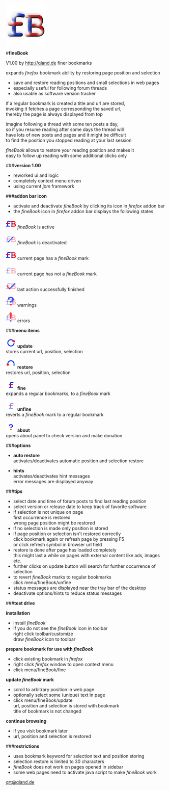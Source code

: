 ![icon][icon] 

#**fineBook**


V1.00 by http://qland.de
finer bookmarks

expands *firefox* bookmark ability by restoring page position and selection

- save and restore reading positions and small selections in web pages
- especially useful for following forum threads
- also usable as software version tracker

if a regular bookmark is created a title and url are stored,  
invoking it fetches a page corresponding the saved url,  
thereby the page is always displayed from top

imagine following a thread with some ten posts a day,  
so if you resume reading after some days the thread will  
have lots of new posts and pages and it might be difficult  
to find the position you stopped reading at your last session

*fineBook* allows to restore your reading position and makes it  
easy to follow up reading with some additional clicks only

###**version 1.00**

- reworked ui and logic
- completely context menu driven
- using current *jpm* framework


###**addon bar icon**

- activate and deactivate *fineBook* by clicking its icon in *firefox* addon bar
- the *fineBook* icon in *firefox* addon bar displays the following states

![on][on] *fineBook* is active

![off][off] *fineBook* is deactivated

![fine][on] current page has a *fineBook* mark

![nofine][nofine] current page has not a *fineBook* mark

![done][done] last action successfully finished

![warning][warning] warnings

![errors][exclame] errors


###**menu items**

![update][update] **update**  
stores current url, position, selection

![restore][restore] **restore**  
restores url, position, selection

![fine][fine] **fine**  
expands a regular bookmarks, to a *fineBook* mark

![unfine][unfine] **unfine**  
reverts a *fineBook* mark to a regular bookmark

![about][about] **about**  
opens about panel to check version and make donation


###**options**

- **auto restore**  
  activates/deactivates automatic position and selection restore
 
- **hints**  
  activates/deactivates hint messages  
  error messages are displayed anyway


###**tips**

- select date and time of forum posts to find last reading position
- select version or release date to keep track of favorite software
- if selection is not unique on page  
  first occurrence is restored  
  wrong page position might be restored
- if no selection is made only position is stored
- if page position or selection isn't restored correctly  
  click bookmark again
  or refresh page by pressing F5  
  or click refresh symbol in browser url field
- restore is done after page has loaded completely  
  this might last a while on pages with external content like ads, images etc.
- further clicks on update button will search for further occurrence of selection
- to revert *fineBook* marks to regular bookmarks  
  click menu/fineBook/unfine
- status messages are displayed near the tray bar of the desktop
- deactivate options/hints to reduce status messages


###**test drive**

**installation**

- install *fineBook*
- if you do not see the *fineBook* icon in toolbar  
  right click toolbar/customize  
  draw *fineBook* icon to toolbar

**prepare bookmark for use with *fineBook***
 
- click existing bookmark in *firefox*
- right click *firefox* window to open context menu
- click menu/fineBook/fine

**update *fineBook* mark**

- scroll to arbitrary position in web page 
- optionally select some (unique) text in page
- click menu/fineBook/update  
  url, position and selection is stored with bookmark  
  title of bookmark is not changed

**continue browsing**

- if you visit bookmark later
- url, position and selection is restored


###**restrictions**

- uses bookmark keyword for selection text and position storing
- selection restore is limited to 30 characters
- *fineBook* does not work on pages opened in sidebar
- some web pages need to activate java script to make *fineBook* work 

qrt@qland.de

[icon]: https://github.com/qrti/fineBook/blob/master/images/icon-128.png "icon"
[on]: https://github.com/qrti/fineBook/blob/master/images/logo_on-32.png "on"
[off]: https://github.com/qrti/fineBook/blob/master/images/logo_off-32.png "off"
[nofine]: https://github.com/qrti/fineBook/blob/master/images/logo_nofine-32.png "no fine"
[done]: https://github.com/qrti/fineBook/blob/master/images/logo_done-32.png "done"
[warning]: https://github.com/qrti/fineBook/blob/master/images/logo_warning-32.png "warning"
[exclame]: https://github.com/qrti/fineBook/blob/master/images/logo_exclame-32.png "error"

[update]: https://github.com/qrti/fineBook/blob/master/images/menu_update-32.png "update"
[restore]: https://github.com/qrti/fineBook/blob/master/images/menu_restore-32.png "restore"
[fine]: https://github.com/qrti/fineBook/blob/master/images/menu_fine-32.png "fine"
[unfine]: https://github.com/qrti/fineBook/blob/master/images/menu_unfine-32.png "unfine"
[about]: https://github.com/qrti/fineBook/blob/master/images/menu_about-32.png "about"